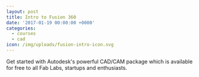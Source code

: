 ```yaml
---
layout: post
title: Intro to Fusion 360
date: '2017-01-19 00:00:00 +0000'
categories:
  - courses
  - cad
icon: /img/uploads/fusion-intro-icon.svg
---
```


Get started with Autodesk's powerful CAD/CAM package which is available for free to all Fab Labs, startups and enthusiasts.

